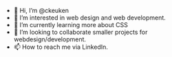 - 👋 Hi, I’m @ckeuken
- 👀 I’m interested in web design and web development.
- 🌱 I’m currently learning more about CSS
- 💞️ I’m looking to collaborate smaller projects for webdesign/development.
- 📫 How to reach me via LinkedIn.

<!---
ckeuken/ckeuken is a ✨ special ✨ repository because its `README.md` (this file) appears on your GitHub profile.
You can click the Preview link to take a look at your changes.
--->
